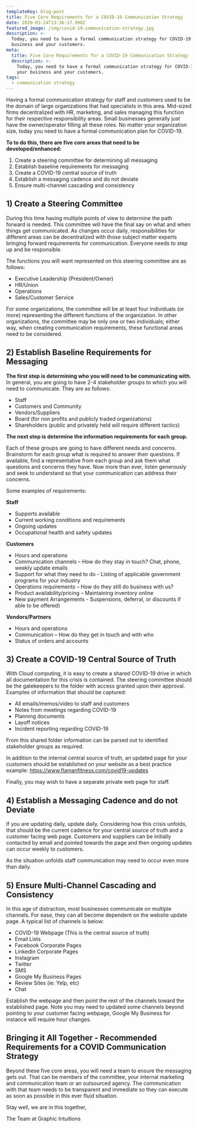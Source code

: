 ```yaml
---
templateKey: blog-post
title: Five Core Requirements for a COVID-19 Communication Strategy
date: 2020-03-24T13:36:17.998Z
featured_image: /img/covid-19-communication-strategy.jpg
description: >-
  Today, you need to have a formal communication strategy for COVID-19 for your
  business and your customers.
meta:
  title: Five Core Requirements for a COVID-19 Communication Strategy
  description: >-
    Today, you need to have a formal communication strategy for COVID-19 for
    your business and your customers.
tags:
  - communication strategy
---
```

Having a formal communication strategy for staff and customers used to be the domain of large organizations that had specialists in this area. Mid-sized firms decentralized with HR, marketing, and sales managing this function for their respective responsibility areas. Small businesses generally just have the owner/operator filling all these roles. No matter your organization size, today you need to have a formal communication plan for COVID-19.

**To to do this, there are five core areas that need to be developed/enhanced:** 

1. Create a steering committee for determining all messaging
2. Establish baseline requirements for messaging
3. Create a COVID-19 central source of truth
4. Establish a messaging cadence and do not deviate
5. Ensure multi-channel cascading and consistency 

## 1) Create a Steering Committee

During this time having multiple points of view to determine the path forward is needed. This committee will have the final say on what and when things get communicated. As changes occur daily, responsibilities for different areas can be decentralized with those subject matter experts bringing forward requirements for communication. Everyone needs to step up and be responsible.

The functions you will want represented on this steering committee are as follows: 

* Executive Leadership (President/Owner)
* HR/Union
* Operations
* Sales/Customer Service

For some organizations, the committee will be at least four individuals (or more) representing the different functions of the organization. In other organizations, the committee may be only one or two individuals; either way, when creating communication requirements, these functional areas need to be considered.

## 2) Establish Baseline Requirements for Messaging

**The first step is determining who you will need to be communicating with.** In general, you are going to have 2-4 stakeholder groups to which you will need to communicate. They are as follows:

* Staff 
* Customers and Community
* Vendors/Suppliers 
* Board (for non profits and publicly traded organizations) 
* Shareholders (public and privately held will require different tactics) 

**The next step is determine the information requirements for each group.**

Each of these groups are going to have different needs and concerns. Brainstorm for each group what is required to answer their questions. If available, find a representative from each group and ask them what questions and concerns they have. Now more than ever, listen generously and seek to understand so that your communication can address their concerns.

Some examples of requirements: 

**Staff**

* Supports available
* Current working conditions and requirements
* Ongoing updates 
* Occupational health and safety updates

**Customers**

* Hours and operations
* Communication channels – How do they stay in touch? Chat, phone, weekly update emails
* Support for what they need to do - Listing of applicable government programs for your industry
* Operations requirements – How do they still do business with us?
* Product availability/pricing – Maintaining inventory online
* New payment Arrangements - Suspensions, deferral, or discounts if able to be offered)

**Vendors/Partners**

* Hours and operations
* Communication – How do they get in touch and with who
* Status of orders and accounts

## 3) Create a COVID-19 Central Source of Truth

With Cloud computing, it is easy to create a shared COVID-19 drive in which all documentation for this crisis is contained. The steering committee should be the gatekeepers to the folder with access granted upon their approval. Examples of information that should be captured:

* All emails/memos/video to staff and customers
* Notes from meetings regarding COVID-19
* Planning documents
* Layoff notices
* Incident reporting regarding COVID-19

From this shared folder information can be parsed out to identified stakeholder groups as required.

In addition to the internal central source of truth, an updated page for your customers should be established on your website as a best practice example: <https://www.flamanfitness.com/covid19-updates>

Finally, you may wish to have a separate private web page for staff. 

## 4) Establish a Messaging Cadence and do not Deviate

If you are updating daily, update daily. Considering how this crisis unfolds, that should be the current cadence for your central source of truth and a customer facing web page. Customers and suppliers can be initially contacted by email and pointed towards the page and then ongoing updates can occur weekly to customers.

As the situation unfolds staff communication may need to occur even more than daily.

## 5) Ensure Multi-Channel Cascading and Consistency

In this age of distraction, most businesses communicate on multiple channels. For ease, they can all become dependent on the website update page. A typical list of channels is below:

* COVID-19 Webpage (This is the central source of truth)
* Email Lists
* Facebook Corporate Pages
* LinkedIn Corporate Pages
* Instagram
* Twitter
* SMS
* Google My Business Pages
* Review Sites (ie: Yelp, etc)
* Chat

Establish the webpage and then point the rest of the channels toward the established page.  Note you may need to updated some channels beyond pointing to your customer facing webpage, Google My Business for instance will require hour changes.

## Bringing it All Together - Recommended Requirements for a COVID Communication Strategy

Beyond these five core areas, you will need a team to ensure the messaging gets out. That can be members of the committee, your internal marketing and communication team or an outsourced agency. The communication with that team needs to be transparent and immediate so they can execute as soon as possible in this ever fluid situation.

Stay well, we are in this together,

The Team at Graphic Intuitions
